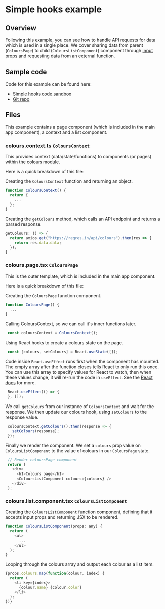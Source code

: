 # Simple hooks example

## Overview

Following this example, you can see how to handle API requests for data which is used in a single place. We cover sharing data from parent (`ColoursPage`) to child (`ColoursListComponent`) component through [input props](https://reactjs.org/docs/components-and-props.html) and requesting data from an external function.

## Sample code

Code for this example can be found here:

* [Simple hooks code sandbox](https://codesandbox.io/s/github/melonwd/react-simple-hooks-example/tree/master/)
* [Git repo](https://github.com/MelonWD/react-simple-hooks-example)

## Files

This example contains a page component (which is included in the main app component), a context and a list component.

### colours.context.ts `ColoursContext`

This provides context (data/state/functions) to components (or pages) within the colours module.

Here is a quick breakdown of this file:

Creating the `ColoursContext` function and returning an object.

```javascript
function ColoursContext() {
  return {
    ...
  };
}
```

Creating the `getColours` method, which calls an API endpoint and returns a parsed response.

```javascript
getColours: () => {
  return axios.get("https://reqres.in/api/colours").then(res => {
    return res.data.data;
  });
}
```

### colours.page.tsx `ColoursPage`

This is the outer template, which is included in the main app component.

Here is a quick breakdown of this file:

Creating the `ColoursPage` function component.

```javascript
function ColoursPage() {
  ...
}
```

Calling ColoursContext, so we can call it's inner functions later.

```javascript
 const coloursContext = ColoursContext();
```

Using React hooks to create a colours state on the page.

```javascript
 const [colours, setColours] = React.useState([]);
```

Code inside `React.useEffect` runs first when the component has mounted. The empty array after the function closes tells React to only run this once. You can use this array to specify values for React to watch, then when these values change, it will re-run the code in `useEffect`. See the [React docs](https://reactjs.org/docs/hooks-effect.html) for more.

```javascript
 React.useEffect(() => {
 }, []);
```

We call `getColours` from our instance of `ColoursContext` and wait for the response. We then update our colours hook, using `setColours` to the response value.

```javascript
 coloursContext.getColours().then(response => {
   setColours(response);
 });
```

Finally we render the component. We set a `colours` prop value on `ColoursListComponent` to the value of colours in our `ColoursPage` state.

```javascript
 // Render coloursPage component
 return (
   <div>
     <h1>Colours page</h1>
     <ColoursListComponent colours={colours} />
   </div>
 );
```

### colours.list.component.tsx `ColoursListComponent`

Creating the `ColoursListComponent` function component, defining that it accepts input props and returning JSX to be rendered.

```javascript
function ColoursListComponent(props: any) {
  return (
    <ul>
      ...
    </ul>
  );
}
```

Looping through the colours array and output each colour as a list item.

```javascript
{props.colours.map(function(colour, index) {
  return (
    <li key={index}>
      {colour.name} {colour.color}
    </li>
  );
})}
```
